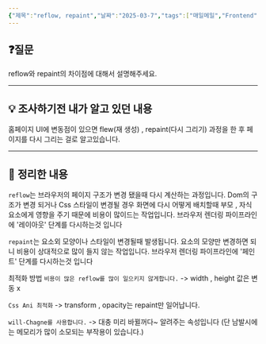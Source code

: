 ```yaml
---
{"제목":"reflow, repaint","날짜":"2025-03-7","tags":["매일메일","Frontend"],"dg-publish":true,"permalink":"/매일메일/25년3월/reflow, repaint/","dgPassFrontmatter":true,"updated":"2025-05-08T04:41:30.378+09:00"}
---
```


## ❓질문

 reflow와 repaint의 차이점에 대해서 설명해주세요.

---
## 💡 조사하기전 내가 알고 있던 내용

홈페이지 UI에 변동점이 있으면 flew(재 생성) , repaint(다시 그리기) 과정을 한 후 페이지를 다시 그리는 걸로 알고있습니다.

---
## 🏫 정리한 내용

`reflow`는 브라우저의 페이지 구조가 변경 됐을때 다시 계산하는 과정입니다.
Dom의 구조가 변경 되거나 Css 스타일이 변경될 경우
화면에 다시 어떻게 배치할때 부모 , 자식 요소에게 영향을 주기 때문에 비용이 많이드는 작업입니다.
브라우저 렌더링 파이프라인에 '레이아웃' 단계를 다시하는것 입니다

`repaint`는 요소외 모양이나 스타일이 변경될때 발생됩니다.
요소의 모양만 변경하면 되니 비용이 상대적으로 많이 들지 않는 작업입니다.
브라우저 렌더링 파이프라인에 '페인트' 단계를 다시하는것 입니다

최적화 방법
`비용이 많은 reflow를 많이 일으키지 않게합니다.`
-> width , height 값은 변동 x

`Css Ani 최적화`
-> transform , opacity는 repaint만 일어납니다.

`will-Chagne를 사용합니다.`
-> 대충 미리 바뀔꺼다~ 알려주는 속성입니다
(단 남발시에는 메모리가 많이 소모되는 부작용이 있습니다.)